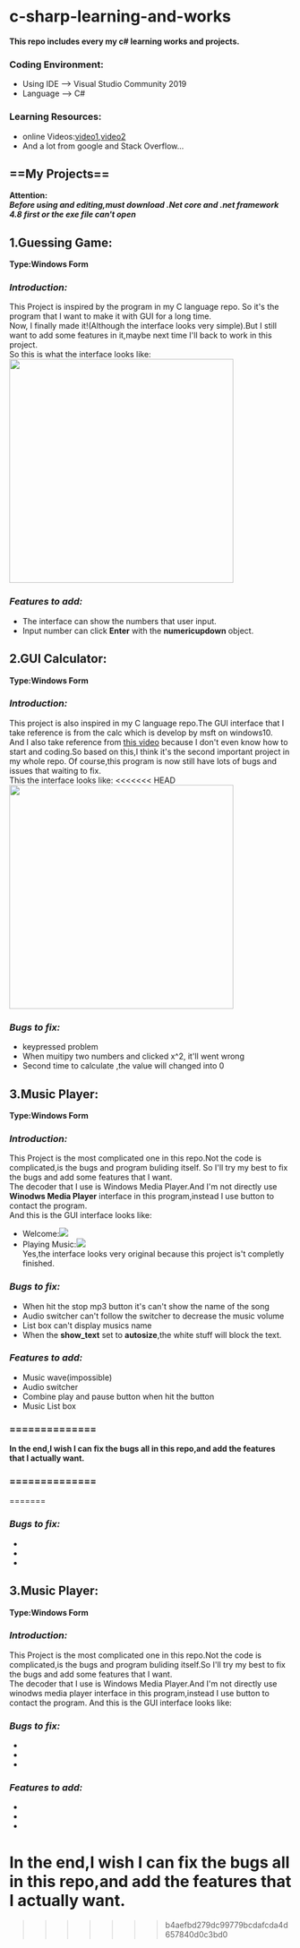 # c-sharp-learning-and-works
**This repo includes every my c# learning works  and projects.**
### Coding Environment:
- Using IDE --> Visual Studio Community 2019
- Language --> C#  
### Learning Resources:  
- online Videos:[video1](https://www.youtube.com/watch?v=-KFOqH73XFk&list=PLbXghSoQcLZtWqTA8q1NsByVpINoROHHe&ab_channel=%E5%B0%8F%E5%B1%B1%E7%9A%84%E6%95%99%E5%AD%B8%E5%B9%B3%E5%8F%B0),[video2](https://www.youtube.com/watch?v=GhQdlIFylQ8&t=262s&ab_channel=freeCodeCamp.org)
- And a lot from google and Stack Overflow...
## ==My Projects==
**Attention:  
*Before using and editing,must download .Net core and .net framework 4.8 first or the exe file can't open***
## 1.Guessing Game:
**Type:Windows Form**  
### *Introduction:*
This Project is inspired by the program in my C language repo. So it's the program that I want to make it with GUI for a long time.  
Now, I finally made it!(Although the interface looks very simple).But I still want to add some features in it,maybe next time I'll back to work in this project.  
So this is what the interface looks like:  
<img src="https://user-images.githubusercontent.com/62552984/103291156-19620900-4a26-11eb-855c-abcb88c72109.png" width="400" length="400" />
### *Features to add:*
- The interface can show the numbers that user input.
- Input number can click **Enter** with the **numericupdown** object.
## 2.GUI Calculator:
**Type:Windows Form**
### *Introduction:*
This  project is also inspired in my C language repo.The GUI interface that I take reference is from the calc which is develop by msft on windows10.  
And I also take reference from [this video](https://www.youtube.com/watch?v=X67eC9jf2uE) because I don't even know how to start and coding.So based on this,I think it's the second important project in my whole repo. Of course,this program is now still have lots of bugs and issues that waiting to fix.  
This the interface looks like:
<<<<<<< HEAD
<img src="https://user-images.githubusercontent.com/62552984/103357455-35c97880-4aee-11eb-8af9-462ca35992e4.png" width="400" length="422">
### *Bugs to fix:*
- keypressed problem
- When muitipy two numbers and clicked x^2, it'll went wrong
- Second time to calculate ,the value will changed into 0
## 3.Music Player:
**Type:Windows Form**
### *Introduction:*
This Project is the most complicated one in this repo.Not the code is complicated,is the bugs and program buliding itself. So I'll try my best to fix the bugs and add some features that I want.  
The decoder that I use is Windows Media Player.And I'm not directly use **Winodws Media Player** interface in this program,instead I use button to contact the program.  
And this is the GUI interface looks like: 
- Welcome:<img src="https://user-images.githubusercontent.com/62552984/103358907-ba69c600-4af1-11eb-9e3a-9b715ea0f62e.png"> 
- Playing Music:<img src="https://user-images.githubusercontent.com/62552984/103358893-b473e500-4af1-11eb-88e5-d8a1fe31d173.png">  
Yes,the interface looks very original because this project is't completly finished.

### *Bugs to fix:*
- When hit the stop mp3 button it's can't show the name of the song
- Audio switcher can't follow the switcher to decrease the music volume
- List box can't display musics name
- When the **show_text** set to **autosize**,the white stuff will block the text.
### *Features to add:*
- Music wave(impossible)
- Audio switcher
- Combine play and pause button when hit the button  
- Music List box
### ==============
**In the end,I wish I can fix the bugs all in this repo,and add the features that I actually want.**
### ==============
=======
### *Bugs to fix:*
-
-
-
## 3.Music Player:
**Type:Windows Form**
### *Introduction:*
This Project is the most complicated one in this repo.Not the code is complicated,is the bugs and program buliding itself.So I'll try my best to fix the bugs and add some features that I want.  
The decoder that I use is Windows Media Player.And I'm not directly use winodws media player interface in this program,instead I use button to contact the program.
And this is the GUI interface looks like:  

### *Bugs to fix:*
-
-
-
### *Features to add:*
-
-
-
**In the end,I wish I can fix the bugs all in this repo,and add the features that I actually want.**
=======
>>>>>>> b4aefbd279dc99779bcdafcda4d657840d0c3bd0

